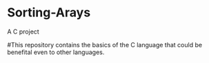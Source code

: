 # Sorting-Arays

A C project

#This repository contains the basics of the C language that could be benefital even to other languages.
